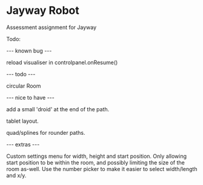 Jayway Robot
============

Assessment assignment for Jayway

Todo:

--- known bug ---

reload visualiser in controlpanel.onResume()

--- todo ---

circular Room

--- nice to have ---

add a small 'droid' at the end of the path.

tablet layout.

quad/splines for rounder paths.

--- extras ---

Custom settings menu for width, height and start position. Only allowing
start position to be within the room, and possibly limiting the size of
the room as-well. 
Use the number picker to make it easier to select width/length and x/y.